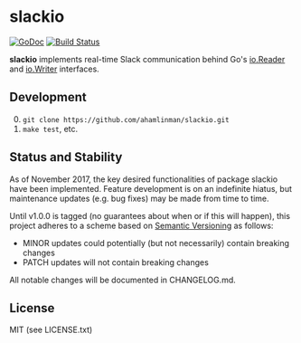 # slackio

[![GoDoc](https://godoc.org/github.com/ahamlinman/slackio?status.svg)](https://godoc.org/github.com/ahamlinman/slackio)
[![Build Status](https://travis-ci.org/ahamlinman/slackio.svg?branch=master)](https://travis-ci.org/ahamlinman/slackio)

**slackio** implements real-time Slack communication behind Go's [io.Reader]
and [io.Writer] interfaces.

[io.Reader]: https://golang.org/pkg/io/#Reader
[io.Writer]: https://golang.org/pkg/io/#Writer

## Development

0. `git clone https://github.com/ahamlinman/slackio.git`
0. `make test`, etc.

## Status and Stability

As of November 2017, the key desired functionalities of package slackio have
been implemented. Feature development is on an indefinite hiatus, but
maintenance updates (e.g. bug fixes) may be made from time to time.

Until v1.0.0 is tagged (no guarantees about when or if this will happen), this
project adheres to a scheme based on [Semantic Versioning] as follows:

* MINOR updates could potentially (but not necessarily) contain breaking
  changes
* PATCH updates will not contain breaking changes

All notable changes will be documented in CHANGELOG.md.

[Semantic Versioning]: http://semver.org/spec/v2.0.0.html

## License

MIT (see LICENSE.txt)
